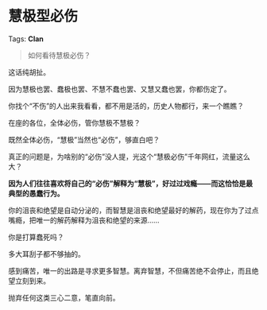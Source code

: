 # 慧极型必伤

Tags: **Clan**

> 如何看待慧极必伤？



这话纯胡扯。

因为慧极也罢、蠢极也罢、不慧不蠢也罢、又慧又蠢也罢，你都伤定了。

你找个“不伤”的人出来我看看，都不用是活的，历史人物都行，来一个瞧瞧？

在座的各位，全体必伤，管你慧极不慧极？

既然全体必伤，“慧极”当然也“必伤”，够直白吧？

真正的问题是，为啥别的“必伤”没人提，光这个“慧极必伤”千年网红，流量这么大？

**因为人们往往喜欢将自己的“必伤”解释为“慧极”，好过过戏瘾——而这恰恰是最典型的愚蠢行为。**

你的沮丧和绝望是自动分泌的，而智慧是沮丧和绝望最好的解药，现在你为了过点嘴瘾，把唯一的解药解释为沮丧和绝望的来源……

你是打算蠢死吗？

多大耳刮子都不够抽的。

  


感到痛苦，唯一的出路是寻求更多智慧。离弃智慧，不但痛苦绝不会停止，而且绝望立刻到来。

抛弃任何这类三心二意，笔直向前。



